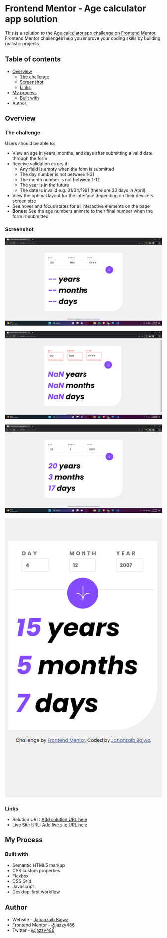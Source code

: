 # Frontend Mentor - Age calculator app solution

This is a solution to the [Age calculator app challenge on Frontend Mentor](https://www.frontendmentor.io/challenges/age-calculator-app-dF9DFFpj-Q). Frontend Mentor challenges help you improve your coding skills by building realistic projects.

## Table of contents

- [Overview](#overview)
  - [The challenge](#the-challenge)
  - [Screenshot](#screenshot)
  - [Links](#links)
- [My process](#my-process)
  - [Built with](#built-with)
- [Author](#author)

## Overview

### The challenge

Users should be able to:

- View an age in years, months, and days after submitting a valid date through the form
- Receive validation errors if:
  - Any field is empty when the form is submitted
  - The day number is not between 1-31
  - The month number is not between 1-12
  - The year is in the future
  - The date is invalid e.g. 31/04/1991 (there are 30 days in April)
- View the optimal layout for the interface depending on their device's screen size
- See hover and focus states for all interactive elements on the page
- **Bonus**: See the age numbers animate to their final number when the form is submitted

### Screenshot

![1683885949809](image/README-template/1683885949809.png)

![1683885998237](image/README-template/1683885998237.png)

![1683886288129](image/README-template/1683886288129.png)

![1683886515208](image/README-template/1683886515208.png)

### Links

- Solution URL: [Add solution URL here](https://your-solution-url.com)
- Live Site URL: [Add live site URL here](https://your-live-site-url.com)

## **My Process**

### Built with

- Semantic HTML5 markup
- CSS custom properties
- Flexbox
- CSS Grid
- Javascript
- Desktop-first workflow

## Author

- Website - [Jahanzaib Bajwa](https://www.linkedin.com/in/jazzy486/)
- Frontend Mentor - [@jazzy486](https://www.frontendmentor.io/profile/jazzy486)
- Twitter - [@jazzy486](https://www.twitter.com/jazzy486)
